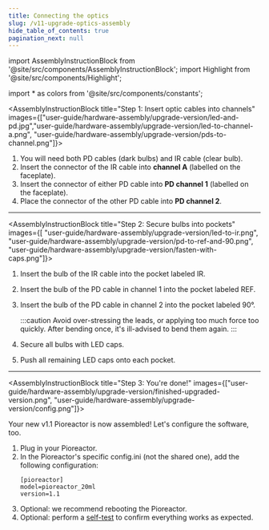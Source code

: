 ```yaml
---
title: Connecting the optics
slug: /v11-upgrade-optics-assembly
hide_table_of_contents: true
pagination_next: null
---
```


import AssemblyInstructionBlock from '@site/src/components/AssemblyInstructionBlock';
import Highlight from '@site/src/components/Highlight';

import * as colors from '@site/src/components/constants';


<AssemblyInstructionBlock title="Step 1: Insert optic cables into channels" images={["user-guide/hardware-assembly/upgrade-version/led-and-pd.jpg","user-guide/hardware-assembly/upgrade-version/led-to-channel-a.png", "user-guide/hardware-assembly/upgrade-version/pds-to-channel.png"]}>

1.  You will need both PD cables (dark bulbs) and IR cable (clear bulb).
2.  Insert the connector of the <Highlight color={colors.magenta}>IR cable</Highlight> into **channel A** (labelled on the faceplate).
3.  Insert the connector of either <Highlight color={colors.red}>PD cable</Highlight> into **PD channel 1** (labelled on the faceplate).
4.  Place the connector of the other <Highlight color={colors.blue}>PD cable</Highlight> into **PD channel 2**.

</AssemblyInstructionBlock>

-----


<AssemblyInstructionBlock title="Step 2: Secure bulbs into pockets" images={[ "user-guide/hardware-assembly/upgrade-version/led-to-ir.png", "user-guide/hardware-assembly/upgrade-version/pd-to-ref-and-90.png", "user-guide/hardware-assembly/upgrade-version/fasten-with-caps.png"]}>

1. Insert the bulb of the <Highlight color={colors.magenta}>IR cable</Highlight> into the pocket labeled <Highlight color={colors.magenta}>IR</Highlight>.
2. Insert the bulb of the <Highlight color={colors.red}>PD cable</Highlight> in channel 1 into the pocket labeled <Highlight color={colors.red}>REF</Highlight>.
3. Insert the bulb of the <Highlight color={colors.blue}>PD cable</Highlight> in channel 2 into the pocket labeled <Highlight color={colors.blue}>90°</Highlight>.

   :::caution
   Avoid over-stressing the leads, or applying too much force too quickly. After bending    once, it's ill-advised to bend them again.
   :::

7. Secure all bulbs with LED caps. 
8. Push all remaining LED caps onto each pocket.

</AssemblyInstructionBlock>

-------

<AssemblyInstructionBlock title="Step 3: You're done!" images={["user-guide/hardware-assembly/upgrade-version/finished-upgraded-version.png", "user-guide/hardware-assembly/upgrade-version/config.png"]}>

Your new v1.1 Pioreactor is now assembled! Let's configure the software, too.

1. Plug in your Pioreactor.
2. In the Pioreactor's specific config.ini (not the shared one), add the following configuration:
   ```
   [pioreactor]
   model=pioreactor_20ml
   version=1.1
   ```
3. Optional: we recommend rebooting the Pioreactor.
4. Optional: perform a [self-test](/user-guide/running-self-test) to confirm everything works as expected.

</AssemblyInstructionBlock>